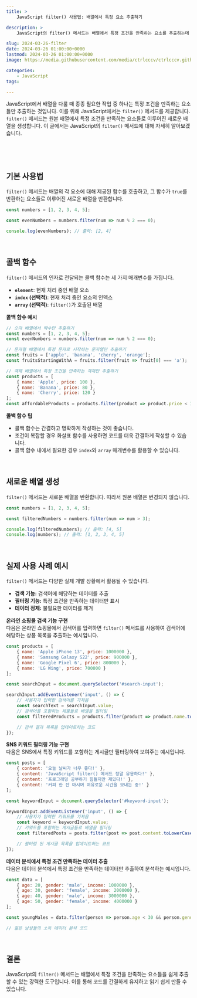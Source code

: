 ```yaml
---
title: >  
    JavaScript filter() 사용법: 배열에서 특정 요소 추출하기

description: >  
    JavaScript의 filter() 메서드는 배열에서 특정 조건을 만족하는 요소를 추출하는데 사용됩니다. 이를 통해 코드를 간결하게 작성하고 데이터를 효율적으로 처리할 수 있습니다.

slug: 2024-03-26-filter
date: 2024-03-26 01:00:00+0000
lastmod: 2024-03-26 01:00:00+0000
image: https://media.githubusercontent.com/media/ctrlcccv/ctrlcccv.github.io/master/assets/img/post/2024-03-26-filter.webp

categories:
    - JavaScript
tags:

---
```

JavaScript에서 배열을 다룰 때 종종 필요한 작업 중 하나는 특정 조건을 만족하는 요소들만 추출하는 것입니다. 이를 위해 JavaScript에서는 `filter()` 메서드를 제공합니다. `filter()` 메서드는 원본 배열에서 특정 조건을 만족하는 요소들로 이루어진 새로운 배열을 생성합니다. 이 글에서는 JavaScript의 `filter()` 메서드에 대해 자세히 알아보겠습니다.  

<br>

<ins class="adsbygoogle"
     style="display:block; text-align:center;"
     data-ad-layout="in-article"
     data-ad-format="fluid"
     data-ad-client="ca-pub-8535540836842352"
     data-ad-slot="2974559225"></ins>
<script>
     (adsbygoogle = window.adsbygoogle || []).push({});
</script>


<br>

## 기본 사용법
`filter()` 메서드는 배열의 각 요소에 대해 제공된 함수를 호출하고, 그 함수가 `true`를 반환하는 요소들로 이루어진 새로운 배열을 반환합니다.  
```javascript
const numbers = [1, 2, 3, 4, 5];

const evenNumbers = numbers.filter(num => num % 2 === 0);

console.log(evenNumbers); // 출력: [2, 4]
```
<br>

## 콜백 함수
`filter()` 메서드의 인자로 전달되는 콜백 함수는 세 가지 매개변수를 가집니다.  

* **`element`**: 현재 처리 중인 배열 요소
* **`index` (선택적)**: 현재 처리 중인 요소의 인덱스
* **`array` (선택적)**: `filter()`가 호출된 배열

**콜백 함수 예시**
```javascript
// 숫자 배열에서 짝수만 추출하기
const numbers = [1, 2, 3, 4, 5];
const evenNumbers = numbers.filter(num => num % 2 === 0);

// 문자열 배열에서 특정 문자로 시작하는 문자열만 추출하기
const fruits = ['apple', 'banana', 'cherry', 'orange'];
const fruitsStartingWithA = fruits.filter(fruit => fruit[0] === 'a');

// 객체 배열에서 특정 조건을 만족하는 객체만 추출하기
const products = [
    { name: 'Apple', price: 100 },
    { name: 'Banana', price: 80 },
    { name: 'Cherry', price: 120 }
];
const affordableProducts = products.filter(product => product.price < 100);
```


<ins class="adsbygoogle"
     style="display:block; text-align:center;"
     data-ad-layout="in-article"
     data-ad-format="fluid"
     data-ad-client="ca-pub-8535540836842352"
     data-ad-slot="2974559225"></ins>
<script>
     (adsbygoogle = window.adsbygoogle || []).push({});
</script>


**콜백 함수 팁**  
* 콜백 함수는 간결하고 명확하게 작성하는 것이 좋습니다.
* 조건이 복잡할 경우 화살표 함수를 사용하면 코드를 더욱 간결하게 작성할 수 있습니다.
* 콜백 함수 내에서 필요한 경우 `index`와 `array` 매개변수를 활용할 수 있습니다.

<br>

## 새로운 배열 생성
`filter()` 메서드는 새로운 배열을 반환합니다. 따라서 원본 배열은 변경되지 않습니다.

```javascript
const numbers = [1, 2, 3, 4, 5];

const filteredNumbers = numbers.filter(num => num > 3);

console.log(filteredNumbers); // 출력: [4, 5]
console.log(numbers); // 출력: [1, 2, 3, 4, 5]
```

<br>

## 실제 사용 사례 예시
`filter()` 메서드는 다양한 실제 개발 상황에서 활용될 수 있습니다.  

* **검색 기능:** 검색어에 해당하는 데이터를 추출
* **필터링 기능:** 특정 조건을 만족하는 데이터만 표시
* **데이터 정제:** 불필요한 데이터를 제거

**온라인 쇼핑몰 검색 기능 구현**  
다음은 온라인 쇼핑몰에서 검색어를 입력하면 `filter()` 메서드를 사용하여 검색어에 해당하는 상품 목록을 추출하는 예시입니다.  
```javascript
const products = [
    { name: 'Apple iPhone 13', price: 1000000 },
    { name: 'Samsung Galaxy S22', price: 900000 },
    { name: 'Google Pixel 6', price: 800000 },
    { name: 'LG Wing', price: 700000 }
];

const searchInput = document.querySelector('#search-input');

searchInput.addEventListener('input', () => {
    // 사용자가 입력한 검색어를 가져옴
    const searchText = searchInput.value;
    // 검색어를 포함하는 제품들로 배열을 필터링
    const filteredProducts = products.filter(product => product.name.toLowerCase().includes(searchText.toLowerCase()));

    // 검색 결과 목록을 업데이트하는 코드
});
```

**SNS 키워드 필터링 기능 구현**  
다음은 SNS에서 특정 키워드를 포함하는 게시글만 필터링하여 보여주는 예시입니다.  
```javascript
const posts = [
    { content: '오늘 날씨가 너무 좋다!' },
    { content: 'JavaScript filter() 메서드 정말 유용하다!' },
    { content: '프로그래밍 공부하기 힘들지만 재밌다!' },
    { content: '커피 한 잔 마시며 여유로운 시간을 보내는 중!' }
];

const keywordInput = document.querySelector('#keyword-input');

keywordInput.addEventListener('input', () => {
    // 사용자가 입력한 키워드를 가져옴
    const keyword = keywordInput.value;
    // 키워드를 포함하는 게시글들로 배열을 필터링
    const filteredPosts = posts.filter(post => post.content.toLowerCase().includes(keyword.toLowerCase()));

    // 필터링 된 게시글 목록을 업데이트하는 코드
});
```

**데이터 분석에서 특정 조건 만족하는 데이터 추출**  
다음은 데이터 분석에서 특정 조건을 만족하는 데이터만 추출하여 분석하는 예시입니다.  
```javascript
const data = [
    { age: 20, gender: 'male', income: 1000000 },
    { age: 30, gender: 'female', income: 2000000 },
    { age: 40, gender: 'male', income: 3000000 },
    { age: 50, gender: 'female', income: 4000000 }
];

const youngMales = data.filter(person => person.age < 30 && person.gender === 'male');

// 젊은 남성들의 소득 데이터 분석 코드
```
<br>

## 결론
JavaScript의 `filter()` 메서드는 배열에서 특정 조건을 만족하는 요소들을 쉽게 추출할 수 있는 강력한 도구입니다. 이를 통해 코드를 간결하게 유지하고 읽기 쉽게 만들 수 있습니다.  



